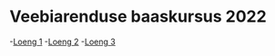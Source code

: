 # Veebiarenduse baaskursus 2022

-[Loeng 1](https://askoo92.github.io/veeb2209/Loeng01)
-[Loeng 2](https://askoo92.github.io/veeb2209/Loeng02)
-[Loeng 3](https://askoo92.github.io/veeb2209/Loeng03)
